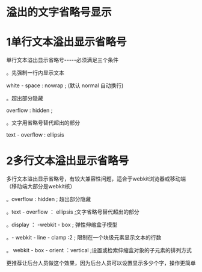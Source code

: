# 溢出的文字省略号显示

# 1单行文本溢出显示省略号

单行文本溢出显示省略号-----必须满足三个条件

。先强制一行内显示文本

white - space : nowrap ;  (默认 normal 自动换行)

。超出部分隐藏

overflow : hidden ;

。文字用省略号替代超出的部分 

text - overflow : ellipsis

# 2多行文本溢出显示省略号

多行文本溢出显示省略号，有较大兼容性问题，适合于webkit浏览器或移动端（移动端大部分是webkit核）

。overflow : hidden ;   超出部分隐藏

。text - overflow ： ellipsis ;文字省略号替代超出的部分

。display ： -webkit - box ; 弹性伸缩盒子模型

。- webkit - line - clamp :2 ; 限制在一个块级元素显示文本的行数

。 webkit - box - orient  ：vertical ;设置或检索伸缩盒对象的子元素的排列方式

更推荐让后台人员做这个效果，因为后台人员可以设置显示多少个字，操作更简单

